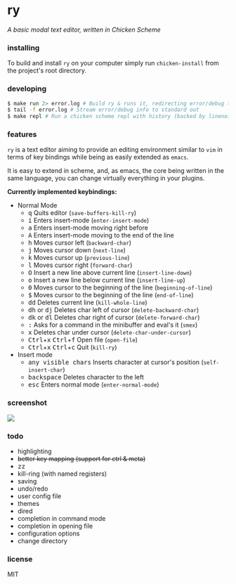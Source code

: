 # ry

_A basic modal text editor, written in Chicken Scheme_

### installing

To build and install `ry` on your computer simply run `chicken-install` from the
project's root directory.

### developing

```bash
$ make run 2> error.log # Build ry & runs it, redirecting error/debug to file
$ tail -f error.log # Stream error/debug info to standard out
$ make repl # Run a chicken scheme repl with history (backed by linenoise)
```

### features

`ry` is a text editor aiming to provide an editing environment similar to `vim`
in terms of key bindings while being as easily extended as `emacs`.

It is easy to extend in scheme, and, as emacs, the core being written in the same
language, you can change virtually everything in your plugins.

**Currently implemented keybindings:**

- Normal Mode
  - <kbd>q</kbd> Quits editor (`save-buffers-kill-ry`)
  - <kbd>i</kbd> Enters insert-mode (`enter-insert-mode`)
  - <kbd>a</kbd> Enters insert-mode moving right before
  - <kbd>A</kbd> Enters insert-mode moving to the end of the line
  - <kbd>h</kbd> Moves cursor left (`backward-char`)
  - <kbd>j</kbd> Moves cursor down (`next-line`)
  - <kbd>k</kbd> Moves cursor up (`previous-line`)
  - <kbd>l</kbd> Moves cursor right (`forward-char`)
  - <kbd>O</kbd> Insert a new line above current line (`insert-line-down`)
  - <kbd>o</kbd> Insert a new line below current line (`insert-line-up`)
  - <kbd>0</kbd> Moves cursor to the beginning of the line (`beginning-of-line`)
  - <kbd>$</kbd> Moves cursor to the beginning of the line (`end-of-line`)
  - <kbd>d</kbd><kbd>d</kbd> Deletes current line (`kill-whole-line`)
  - <kbd>d</kbd><kbd>h</kbd> or <kbd>d</kbd><kbd>j</kbd> Deletes char left of cursor  (`delete-backward-char`)
  - <kbd>d</kbd><kbd>k</kbd> or <kbd>d</kbd><kbd>l</kbd> Deletes char right of cursor  (`delete-forward-char`)
  - <kbd>:</kbd> Asks for a command in the minibuffer and eval's it (`smex`)
  - <kbd>x</kbd> Deletes char under cursor (`delete-char-under-cursor`)
  - <kbd>Ctrl</kbd>+<kbd>x</kbd> <kbd>Ctrl</kbd>+<kbd>f</kbd> Open file (`open-file`)
  - <kbd>Ctrl</kbd>+<kbd>x</kbd> <kbd>Ctrl</kbd>+<kbd>c</kbd> Quit (`kill-ry`)
- Insert mode
  - <kbd>any visible chars</kbd> Inserts character at cursor's position (`self-insert-char`)
  - <kbd>backspace</kbd> Deletes character to the left
  - <kbd>esc</kbd> Enters normal mode  (`enter-normal-mode`)

### screenshot

![](https://raw.githubusercontent.com/kiasaki/scheme-ry/master/support/screenshot.png)

### todo

- highlighting
- ~~better key mapping (support for ctrl & meta)~~
- <kbd>zz</kbd>
- kill-ring (with named registers)
- saving
- undo/redo
- user config file
- themes
- dired
- completion in command mode
- completion in opening file
- configuration options
- change directory

### license

MIT
